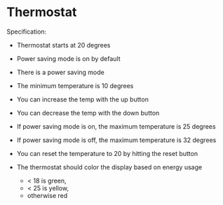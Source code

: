 Thermostat
==========

Specification:

- Thermostat starts at 20 degrees
- Power saving mode is on by default
- There is a power saving mode
- The minimum temperature is 10 degrees
- You can increase the temp with the up button
- You can decrease the temp with the down button
- If power saving mode is on, the maximum temperature is 25 degrees
- If power saving mode is off, the maximum temperature is 32 degrees


- You can reset the temperature to 20 by hitting  the reset button

- The thermostat should color the display based on energy usage
  - < 18 is green,
  - < 25 is yellow,
  - otherwise red